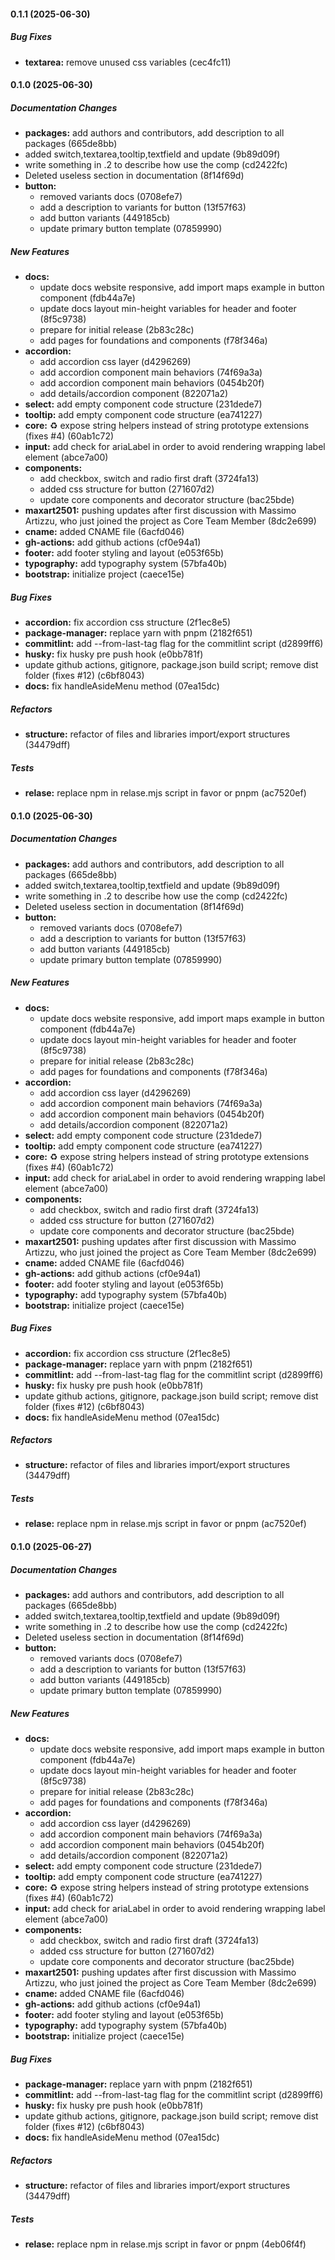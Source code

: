 #### 0.1.1 (2025-06-30)

##### Bug Fixes

* **textarea:**  remove unused css variables (cec4fc11)

#### 0.1.0 (2025-06-30)

##### Documentation Changes

* **packages:**  add authors and contributors, add description to all packages (665de8bb)
*  added switch,textarea,tooltip,textfield and update (9b89d09f)
*  write something in .2 to describe how use the comp (cd2422fc)
*  Deleted useless section in documentation (8f14f69d)
* **button:**
  *  removed variants docs (0708efe7)
  *  add a description to variants for button (13f57f63)
  *  add button variants (449185cb)
  *  update primary button template (07859990)

##### New Features

* **docs:**
  *  update docs website responsive, add import maps example in button component (fdb44a7e)
  *  update docs layout min-height variables for header and footer (8f5c9738)
  *  prepare for initial release (2b83c28c)
  *  add pages for foundations and components (f78f346a)
* **accordion:**
  *  add accordion css layer (d4296269)
  *  add accordion component main behaviors (74f69a3a)
  *  add accordion component main behaviors (0454b20f)
  *  add details/accordion component (822071a2)
* **select:**  add empty component code structure (231dede7)
* **tooltip:**  add empty component code structure (ea741227)
* **core:**  :recycle: expose string helpers instead of string prototype extensions (fixes #4) (60ab1c72)
* **input:**  add check for ariaLabel in order to avoid rendering wrapping label element (abce7a00)
* **components:**
  *  add checkbox, switch and radio first draft (3724fa13)
  *  added css structure for button (271607d2)
  *  update core components and decorator structure (bac25bde)
* **maxart2501:**  pushing updates after first discussion with Massimo Artizzu, who just joined the project as Core Team Member (8dc2e699)
* **cname:**  added CNAME file (6acfd046)
* **gh-actions:**  add github actions (cf0e94a1)
* **footer:**  add footer styling and layout (e053f65b)
* **typography:**  add typography system (57bfa40b)
* **bootstrap:**  initialize project (caece15e)

##### Bug Fixes

* **accordion:**  fix accordion css structure (2f1ec8e5)
* **package-manager:**  replace yarn with pnpm (2182f651)
* **commitlint:**  add --from-last-tag flag for the commitlint script (d2899ff6)
* **husky:**  fix husky pre push hook (e0bb781f)
*  update github actions, gitignore, package.json build script; remove dist folder (fixes #12) (c6bf8043)
* **docs:**  fix handleAsideMenu method (07ea15dc)

##### Refactors

* **structure:**  refactor of files and libraries import/export structures (34479dff)

##### Tests

* **relase:**  replace npm in relase.mjs script in favor or pnpm (ac7520ef)

#### 0.1.0 (2025-06-30)

##### Documentation Changes

* **packages:**  add authors and contributors, add description to all packages (665de8bb)
*  added switch,textarea,tooltip,textfield and update (9b89d09f)
*  write something in .2 to describe how use the comp (cd2422fc)
*  Deleted useless section in documentation (8f14f69d)
* **button:**
  *  removed variants docs (0708efe7)
  *  add a description to variants for button (13f57f63)
  *  add button variants (449185cb)
  *  update primary button template (07859990)

##### New Features

* **docs:**
  *  update docs website responsive, add import maps example in button component (fdb44a7e)
  *  update docs layout min-height variables for header and footer (8f5c9738)
  *  prepare for initial release (2b83c28c)
  *  add pages for foundations and components (f78f346a)
* **accordion:**
  *  add accordion css layer (d4296269)
  *  add accordion component main behaviors (74f69a3a)
  *  add accordion component main behaviors (0454b20f)
  *  add details/accordion component (822071a2)
* **select:**  add empty component code structure (231dede7)
* **tooltip:**  add empty component code structure (ea741227)
* **core:**  :recycle: expose string helpers instead of string prototype extensions (fixes #4) (60ab1c72)
* **input:**  add check for ariaLabel in order to avoid rendering wrapping label element (abce7a00)
* **components:**
  *  add checkbox, switch and radio first draft (3724fa13)
  *  added css structure for button (271607d2)
  *  update core components and decorator structure (bac25bde)
* **maxart2501:**  pushing updates after first discussion with Massimo Artizzu, who just joined the project as Core Team Member (8dc2e699)
* **cname:**  added CNAME file (6acfd046)
* **gh-actions:**  add github actions (cf0e94a1)
* **footer:**  add footer styling and layout (e053f65b)
* **typography:**  add typography system (57bfa40b)
* **bootstrap:**  initialize project (caece15e)

##### Bug Fixes

* **accordion:**  fix accordion css structure (2f1ec8e5)
* **package-manager:**  replace yarn with pnpm (2182f651)
* **commitlint:**  add --from-last-tag flag for the commitlint script (d2899ff6)
* **husky:**  fix husky pre push hook (e0bb781f)
*  update github actions, gitignore, package.json build script; remove dist folder (fixes #12) (c6bf8043)
* **docs:**  fix handleAsideMenu method (07ea15dc)

##### Refactors

* **structure:**  refactor of files and libraries import/export structures (34479dff)

##### Tests

* **relase:**  replace npm in relase.mjs script in favor or pnpm (ac7520ef)

#### 0.1.0 (2025-06-27)

##### Documentation Changes

* **packages:**  add authors and contributors, add description to all packages (665de8bb)
*  added switch,textarea,tooltip,textfield and update (9b89d09f)
*  write something in .2 to describe how use the comp (cd2422fc)
*  Deleted useless section in documentation (8f14f69d)
* **button:**
  *  removed variants docs (0708efe7)
  *  add a description to variants for button (13f57f63)
  *  add button variants (449185cb)
  *  update primary button template (07859990)

##### New Features

* **docs:**
  *  update docs website responsive, add import maps example in button component (fdb44a7e)
  *  update docs layout min-height variables for header and footer (8f5c9738)
  *  prepare for initial release (2b83c28c)
  *  add pages for foundations and components (f78f346a)
* **accordion:**
  *  add accordion css layer (d4296269)
  *  add accordion component main behaviors (74f69a3a)
  *  add accordion component main behaviors (0454b20f)
  *  add details/accordion component (822071a2)
* **select:**  add empty component code structure (231dede7)
* **tooltip:**  add empty component code structure (ea741227)
* **core:**  :recycle: expose string helpers instead of string prototype extensions (fixes #4) (60ab1c72)
* **input:**  add check for ariaLabel in order to avoid rendering wrapping label element (abce7a00)
* **components:**
  *  add checkbox, switch and radio first draft (3724fa13)
  *  added css structure for button (271607d2)
  *  update core components and decorator structure (bac25bde)
* **maxart2501:**  pushing updates after first discussion with Massimo Artizzu, who just joined the project as Core Team Member (8dc2e699)
* **cname:**  added CNAME file (6acfd046)
* **gh-actions:**  add github actions (cf0e94a1)
* **footer:**  add footer styling and layout (e053f65b)
* **typography:**  add typography system (57bfa40b)
* **bootstrap:**  initialize project (caece15e)

##### Bug Fixes

* **package-manager:**  replace yarn with pnpm (2182f651)
* **commitlint:**  add --from-last-tag flag for the commitlint script (d2899ff6)
* **husky:**  fix husky pre push hook (e0bb781f)
*  update github actions, gitignore, package.json build script; remove dist folder (fixes #12) (c6bf8043)
* **docs:**  fix handleAsideMenu method (07ea15dc)

##### Refactors

* **structure:**  refactor of files and libraries import/export structures (34479dff)

##### Tests

* **relase:**  replace npm in relase.mjs script in favor or pnpm (4eb06f4f)
